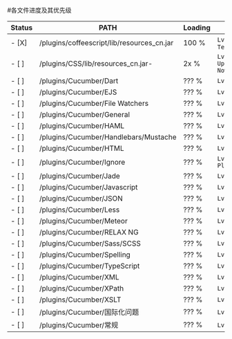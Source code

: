 #各文件进度及其优先级

| Status |                 PATH                      |Loading |     Tag     |
|------|---------------------------------------------|--------|-------------|
|- [X] | /plugins/coffeescript/lib/resources_cn.jar  | 100 %  | `Lv.1` `over` `Temporary`   |
|- [ ] | /plugins/CSS/lib/resources_cn.jar-          |  2x %  | `Lv.1` `Update v2` `Now`  |
|- [ ] | /plugins/Cucumber/Dart                      | ??? %  | `Lv.2`       |
|- [ ] | /plugins/Cucumber/EJS                       | ??? %  | `Lv.3`       |
|- [ ] | /plugins/Cucumber/File Watchers             | ??? %  | `Lv.0`       |
|- [ ] | /plugins/Cucumber/General                   | ??? %  | `Lv.0`       |
|- [ ] | /plugins/Cucumber/HAML                      | ??? %  | `Lv.3`       |
|- [ ] | /plugins/Cucumber/Handlebars\/Mustache      | ??? %  | `Lv.3`       |
|- [ ] | /plugins/Cucumber/HTML                      | ??? %  | `Lv.1`       |
|- [ ] | /plugins/Cucumber/Ignore                    | ??? %  | `Lv.0` `Plugin` |
|- [ ] | /plugins/Cucumber/Jade                      | ??? %  | `Lv.2`       |
|- [ ] | /plugins/Cucumber/Javascript                | ??? %  | `Lv.3`       |
|- [ ] | /plugins/Cucumber/JSON                      | ??? %  | `Lv.1`       |  
|- [ ] | /plugins/Cucumber/Less                      | ??? %  | `Lv.1`       |
|- [ ] | /plugins/Cucumber/Meteor                    | ??? %  | `Lv.3`       |
|- [ ] | /plugins/Cucumber/RELAX NG                  | ??? %  | `Lv.3`       |
|- [ ] | /plugins/Cucumber/Sass\/SCSS                | ??? %  | `Lv.4`       |
|- [ ] | /plugins/Cucumber/Spelling                  | ??? %  | `Lv.3`       |
|- [ ] | /plugins/Cucumber/TypeScript                | ??? %  | `Lv.2`       |
|- [ ] | /plugins/Cucumber/XML                       | ??? %  | `Lv.2`       |
|- [ ] | /plugins/Cucumber/XPath                     | ??? %  | `Lv.3`       |
|- [ ] | /plugins/Cucumber/XSLT                      | ??? %  | `Lv.3`       |
|- [ ] | /plugins/Cucumber/国际化问题                 | ??? %  | `Lv.0` `over`|
|- [ ] | /plugins/Cucumber/常规                       | ??? %  | `Lv.0` `50%` |